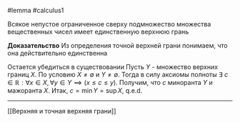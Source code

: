 #lemma #calculus1 

Всякое непустое ограниченное сверху подмножество множества вещественных чисел имеет единственную верхнюю грань

**Доказательство**
Из определения точной верхней грани понимаем, что она действительно единственна

Остается убедиться в существовании
Пусть $Y$ - множество верхних границ $X$. По условию $X\neq \emptyset$ и $Y \neq \emptyset$. Тогда в силу аксиомы полноты $\exists \ c \in \mathbb{R} : \forall x \in X, \forall y \in Y \implies (x\leq c \leq y$). Получим, что $c$ миноранта $Y$ и мажоранта $X$. Итак, $c = \min Y = \sup X$, q.e.d.

---
[[Верхняя и точная верхняя грани]]